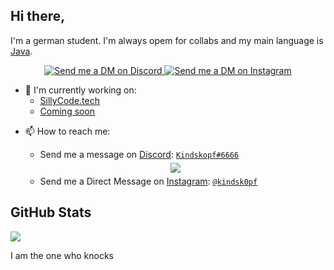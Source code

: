 ## Hi there,
I'm a german student. I'm always opem for collabs and my main language is [Java](https://www.java.com/).

<p align="center">
  <a href="https://discord.com/users/658362396754313227" target="_blank">
    <img src="https://img.shields.io/badge/-Discord-5865F2?style=for-the-badge&logo=discord&logoColor=white" alt="Send me a DM on Discord">
  </a>
  <a href="https://www.instagram.com/kindsk0pf/" target="_blank">
    <img src="https://img.shields.io/badge/-Instagram-EC3B83?style=for-the-badge&logo=instagram&logoColor=white" alt="Send me a DM on Instagram">
  </a>
</p>

+ 📄 I'm currently working on:
  + [SillyCode.tech](https://sillycode.tech/)
  + [Coming soon](https://www.youtube.com/watch?v=dQw4w9WgXcQ)

- 📫 How to reach me:
  - Send me a message on [Discord](https://discord.com): [`Kindskopf#6666`](https://discord.com/users/658362396754313227)
   
  <center>
      <a href='https://discord.gg/'>
        <img src="https://discord.c99.nl/widget/theme-3/658362396754313227.png" style='padding: 5px'>
      </a>
  </center>
  
  - Send me a Direct Message on [Instagram](https://instagram.com): [`@kindsk0pf`](https://instagram.com/kindsk0pf)

## GitHub Stats

<picture>
<source 
srcset="https://github-readme-stats.vercel.app/api?username=Kindskopf123&show_icons=true&theme=dark"
media="(prefers-color-scheme: dark)"/>
<source
srcset="https://github-readme-stats.vercel.app/api?username=Kindskopf123&show_icons=true"
media="(prefers-color-scheme: light), (prefers-color-scheme: no-preference)"/>
<img src="https://github-readme-stats.vercel.app/api?username=Kindskopf123&show_icons=true" />
</picture>

I am the one who knocks
